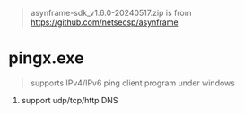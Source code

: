 > asynframe-sdk_v1.6.0-20240517.zip is from https://github.com/netsecsp/asynframe  

# pingx.exe 
> supports IPv4/IPv6 ping client program under windows  

1. support udp/tcp/http DNS  
